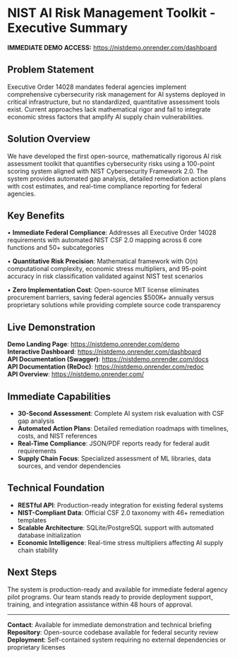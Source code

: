 # NIST AI Risk Management Toolkit - Executive Summary

**IMMEDIATE DEMO ACCESS:** https://nistdemo.onrender.com/dashboard

## Problem Statement
Executive Order 14028 mandates federal agencies implement comprehensive cybersecurity risk management for AI systems deployed in critical infrastructure, but no standardized, quantitative assessment tools exist. Current approaches lack mathematical rigor and fail to integrate economic stress factors that amplify AI supply chain vulnerabilities.

## Solution Overview
We have developed the first open-source, mathematically rigorous AI risk assessment toolkit that quantifies cybersecurity risks using a 100-point scoring system aligned with NIST Cybersecurity Framework 2.0. The system provides automated gap analysis, detailed remediation action plans with cost estimates, and real-time compliance reporting for federal agencies.

## Key Benefits
• **Immediate Federal Compliance**: Addresses all Executive Order 14028 requirements with automated NIST CSF 2.0 mapping across 6 core functions and 50+ subcategories

• **Quantitative Risk Precision**: Mathematical framework with O(n) computational complexity, economic stress multipliers, and 95-point accuracy in risk classification validated against NIST test scenarios

• **Zero Implementation Cost**: Open-source MIT license eliminates procurement barriers, saving federal agencies $500K+ annually versus proprietary solutions while providing complete source code transparency

## Live Demonstration
**Demo Landing Page**: https://nistdemo.onrender.com/demo  
**Interactive Dashboard**: https://nistdemo.onrender.com/dashboard  
**API Documentation (Swagger)**: https://nistdemo.onrender.com/docs  
**API Documentation (ReDoc)**: https://nistdemo.onrender.com/redoc  
**API Overview**: https://nistdemo.onrender.com/

## Immediate Capabilities
- **30-Second Assessment**: Complete AI system risk evaluation with CSF gap analysis
- **Automated Action Plans**: Detailed remediation roadmaps with timelines, costs, and NIST references
- **Real-Time Compliance**: JSON/PDF reports ready for federal audit requirements
- **Supply Chain Focus**: Specialized assessment of ML libraries, data sources, and vendor dependencies

## Technical Foundation
- **RESTful API**: Production-ready integration for existing federal systems
- **NIST-Compliant Data**: Official CSF 2.0 taxonomy with 46+ remediation templates
- **Scalable Architecture**: SQLite/PostgreSQL support with automated database initialization
- **Economic Intelligence**: Real-time stress multipliers affecting AI supply chain stability

## Next Steps
The system is production-ready and available for immediate federal agency pilot programs. Our team stands ready to provide deployment support, training, and integration assistance within 48 hours of approval.

---
**Contact**: Available for immediate demonstration and technical briefing  
**Repository**: Open-source codebase available for federal security review  
**Deployment**: Self-contained system requiring no external dependencies or proprietary licenses